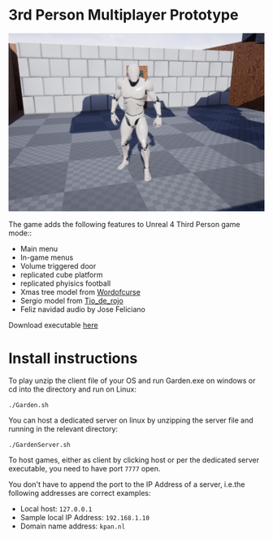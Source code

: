 
# 3rd Person Multiplayer Prototype
![404](screenshot.PNG)

The game adds the following features to Unreal 4 Third Person game mode::
* Main menu
* In-game menus
* Volume triggered door
* replicated cube platform
* replicated phyisics football
* Xmas tree model from [Wordofcurse](https://sketchfab.com/Wordofcurse)
* Sergio model from [Tio_de_rojo](https://gamebanana.com/members/1587288)
* Feliz navidad audio by Jose Feliciano

Download executable [here](https://kikizana.itch.io/garden)

# Install instructions

To play unzip the client file of your OS and run Garden.exe on windows or cd into the directory and run on Linux:

```
./Garden.sh
```

You can host a dedicated server on linux by unzipping the server file and running in the relevant directory:

```
./GardenServer.sh
```

To host games, either as client by clicking host or per the dedicated server executable, you need to have port `7777` open.

You don't have to append the port to the IP Address of a server, i.e.the following addresses are correct examples:

* Local host: `127.0.0.1`
* Sample local IP Address: `192.168.1.10`
* Domain name address: `kpan.nl`